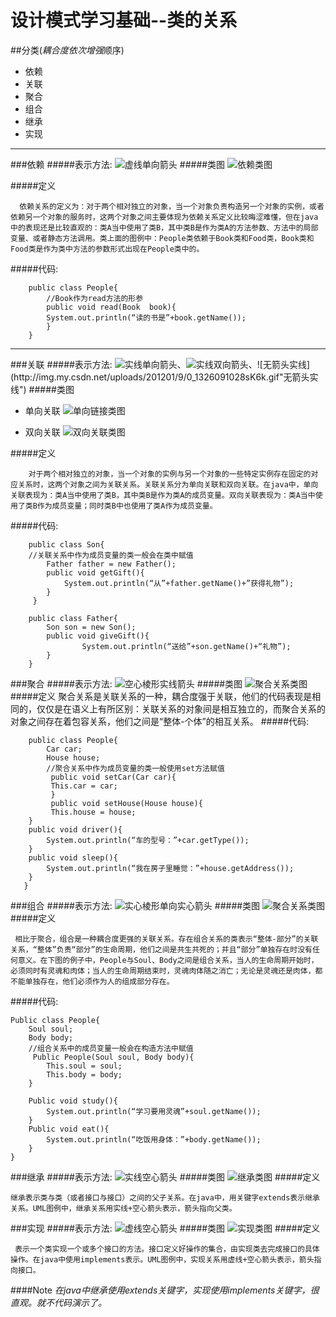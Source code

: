 设计模式学习基础--类的关系
===================
##分类(*耦合度依次增强*顺序)
* 依赖
* 关联
* 聚合
* 组合
* 继承
* 实现
********************
###依赖
#####表示方法:
![虚线单向箭头](http://img.my.csdn.net/uploads/201201/9/0_13260908301gJS.gif "虚线单向箭头")
#####类图
![依赖类图](http://img.my.csdn.net/uploads/201201/9/0_1326090848k9uU.gif "依赖类图" )

#####定义

      依赖关系的定义为：对于两个相对独立的对象，当一个对象负责构造另一个对象的实例，或者依赖另一个对象的服务时，这两个对象之间主要体现为依赖关系定义比较晦涩难懂，但在java中的表现还是比较直观的：类A当中使用了类B，其中类B是作为类A的方法参数、方法中的局部变量、或者静态方法调用。类上面的图例中：People类依赖于Book类和Food类，Book类和Food类是作为类中方法的参数形式出现在People类中的。


#####代码:

        public class People{  
            //Book作为read方法的形参  
            public void read(Book  book){  
            System.out.println(“读的书是”+book.getName());  
            }   
        }  

*****
###关联
#####表示方法:
![实线单向箭头](http://img.my.csdn.net/uploads/201201/9/0_13260909884nw0.gif "实线单向箭头")、![实线双向箭头](http://img.my.csdn.net/uploads/201201/9/0_1326091009mo50.gif"实线双向箭头")、![无箭头实线](http://img.my.csdn.net/uploads/201201/9/0_1326091028sK6k.gif"无箭头实线")
#####类图
* 单向关联
![单向链接类图](http://img.my.csdn.net/uploads/201201/9/0_13260910603wKT.gif "单向链接类图")

* 双向关联
![双向关联类图](http://img.my.csdn.net/uploads/201201/9/0_1326091107b7a6.gif "双向关联类图")

#####定义

        对于两个相对独立的对象，当一个对象的实例与另一个对象的一些特定实例存在固定的对应关系时，这两个对象之间为关联关系。关联关系分为单向关联和双向关联。在java中，单向关联表现为：类A当中使用了类B，其中类B是作为类A的成员变量。双向关联表现为：类A当中使用了类B作为成员变量；同时类B中也使用了类A作为成员变量。

#####代码:

        public class Son{  
        //关联关系中作为成员变量的类一般会在类中赋值  
            Father father = new Father();  
            public void getGift(){  
                System.out.println(“从”+father.getName()+”获得礼物”);  
            }
         }

        public class Father{  
            Son son = new Son();  
            public void giveGift(){  
                    System.out.println(“送给”+son.getName()+“礼物”);  
            }
        }

###聚合
#####表示方法:
![空心棱形实线箭头](http://img.my.csdn.net/uploads/201201/9/0_132609129950Sp.gif"空心棱形实线箭头")
#####类图
![聚合关系类图](http://img.my.csdn.net/uploads/201201/9/0_1326091349r4fJ.gif"聚合关系类图")
#####定义
        聚合关系是关联关系的一种，耦合度强于关联，他们的代码表现是相同的，仅仅是在语义上有所区别：关联关系的对象间是相互独立的，而聚合关系的对象之间存在着包容关系，他们之间是“整体-个体”的相互关系。
#####代码:

        public class People{  
            Car car;  
            House house;   
            //聚合关系中作为成员变量的类一般使用set方法赋值  
             public void setCar(Car car){  
             This.car = car;  
             }  
             public void setHouse(House house){  
             This.house = house;  
        }  
        public void driver(){  
            System.out.println(“车的型号：”+car.getType());  
        }  
        public void sleep(){  
            System.out.println(“我在房子里睡觉：”+house.getAddress());  
        }  
       }  

###组合
#####表示方法:
![实心棱形单向实心箭头](http://hi.csdn.net/attachment/201201/9/0_1326091487YvWr.gif "实心棱形单向实心箭头")
#####类图
![聚合关系类图](http://hi.csdn.net/attachment/201201/9/0_1326091503n1mJ.gif "聚合关系类图")
#####定义
```
 相比于聚合，组合是一种耦合度更强的关联关系。存在组合关系的类表示“整体-部分”的关联关系，“整体”负责“部分”的生命周期，他们之间是共生共死的；并且“部分”单独存在时没有任何意义。在下图的例子中，People与Soul、Body之间是组合关系，当人的生命周期开始时，必须同时有灵魂和肉体；当人的生命周期结束时，灵魂肉体随之消亡；无论是灵魂还是肉体，都不能单独存在，他们必须作为人的组成部分存在。
```
#####代码:
```
Public class People{  
    Soul soul;  
    Body body;   
    //组合关系中的成员变量一般会在构造方法中赋值  
     Public People(Soul soul, Body body){   
        This.soul = soul;  
        This.body = body;  
    }  
  
    Public void study(){  
        System.out.println(“学习要用灵魂”+soul.getName());  
    }  
    Public void eat(){  
        System.out.println(“吃饭用身体：”+body.getName());  
    }  
}  
```
###继承
#####表示方法:
![实线空心箭头](http://hi.csdn.net/attachment/201201/9/0_1326091748FS48.gif "实线空心箭头")
#####类图
![继承类图](http://hi.csdn.net/attachment/201201/9/0_1326091767VEff.gif "继承类图")
#####定义
```
继承表示类与类（或者接口与接口）之间的父子关系。在java中，用关键字extends表示继承关系。UML图例中，继承关系用实线+空心箭头表示，箭头指向父类。
```
###实现
#####表示方法:
![虚线空心箭头](http://hi.csdn.net/attachment/201201/9/0_1326091794M0ju.gif "虚线空心箭头")
#####类图
![实现类图](http://hi.csdn.net/attachment/201201/9/0_1326091808887z.gif "实现类图")
#####定义
```
 表示一个类实现一个或多个接口的方法。接口定义好操作的集合，由实现类去完成接口的具体操作。在java中使用implements表示。UML图例中，实现关系用虚线+空心箭头表示，箭头指向接口。
```
####Note
*在java中继承使用extends关键字，实现使用implements关键字，很直观。就不代码演示了。*


































